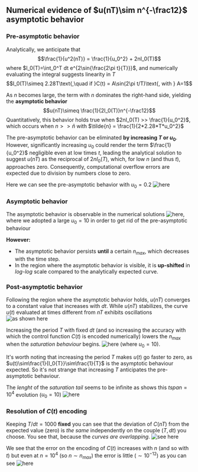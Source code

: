 ## Numerical evidence of $u(nT)\sim n^{-\frac12}$ asymptotic behavior

### Pre-asymptotic behavior
Analytically, we anticipate that 
$$\frac{1}{u^2(nT)} = \frac{1}{u_0^2} + 2nI_0(T)$$
where $I_0(T)=\int_0^T dt e^{2\sin{\frac{2\pi t}{T}}}$, and numerically evaluating the integral suggests linearity in $T$ 
$$I_0(T)\simeq 2.28T\text{,\quad if }C(t) = A\sin(2\pi t/T)\text{, with } A=1$$

As $n$ becomes large, the term with $n$ dominates the right-hand side, yielding the **asymptotic behavior**
$$u(nT)\simeq \frac{1}{2I_0(T)}n^{-\frac12}$$
Quantitatively, this behavior holds true when $2nI_0(T) >> \frac{1}{u_0^2}$, which occurs when $n>>\tilde{n}$ with $\tilde{n} = \frac{1}{2*2.28*T*u_0^2}$

The pre-asymptotic behavior can be eliminated **by increasing $T$ or $u_0$**. However, significantly increasing $u_0$ could render the term $\frac{1}{u_0^2}$ negligible even at low times $t$, leading the analytical solution to suggest $u(nT)$ as the reciprocal of $2nI_0(T)$, which, for low $n$ (and thus $t$), approaches zero. Consequently, computational overflow errors are expected due to division by numbers close to zero.

Here we can see the pre-asymptotic behavior with $u_0 = 0.2$ ![here](../codes_tdgl/codes_tdgl/1D/Plots/at%20long%20times%20becames%20constant%202%20u0=0.2.png?raw=true)
### Asymptotic behavior
The asymptotic behavior is observable in the numerical solutions ![here](../codes_tdgl/codes_tdgl/1D/Plots/at%20long%20times%20becames%20constant%202%20u0=10%20with%20analytical.png?raw=true), where we adopted a large $u_0=10$ in order to get rid of the pre-asymptotic behaviour

**However:**
- The asymptotic behavior persists **until** a certain $n_{max}$, which decreases with the time step.
- In the region where the asymptotic behavior is visible, it is **up-shifted** in _log-log_ scale compared to the analytically expected curve.

### Post-asymptotic behavior
Following the region where the asymptotic behavior holds, $u(nT)$ converges to a constant value that increases with $dt$.
While $u(nT)$ stabilizes, the curve $u(t)$ evaluated at times different from $nT$ exhibits oscillations ![as shown here](../codes_tdgl/codes_tdgl/1D/Plots/long%20time%20oscillation%20when%20u(nT)%20is%20constant.png?raw=true)

Increasing the period $T$ with fixed $dt$ (and so increasing the accuracy with which the control function $C(t)$ is encoded numerically) lowers the $n_{max}$ when the _saturation behaviour_ begins. ![here](../codes_tdgl/codes_tdgl/1D/Plots/varying%20T%20fixed%20dt.png?raw=true) (where $u_0=10$).

It's worth noting that increasing the period $T$ makes $u(t)$ go faster to zero, as $u(t)\sim\frac{1}{I_0{T}}\sim\frac{1}{T}$ is the asymptotic behaviour expected.
So it's not strange that increasing $T$ anticipates the pre-asymptotic behaviour.

The _lenght_ of the _saturation tail_ seems to be infinite as shows this $tspan = 10^4$ evolution ($u_0 = 10$)
![here](../codes_tdgl/codes_tdgl/1D/Plots/long%20tail.png?raw=true)
### Resolution of $C(t)$ encoding
Keeping $T/dt = 1000$ **fixed** you can see that the deviation of $C(nT)$ from the expected value (zero) is _the same_ independently on the couple ($T, dt$) you choose.
You see that, because the _curves are overlapping_.
![see here](../codes_tdgl/codes_tdgl/1D/Plots/C(t)%20resolution%20is%20T%20over%20dt.png?raw=true)

We see that the error on the encoding of $C(t)$ increases with $n$ (and so with $t$) but even at $n=10^4$ (so $n\sim n_{max}$) the error is little ($\sim 10^{-12}$) as you can see 
![here](../codes_tdgl/codes_tdgl/1D/Plots/error%20on%20C(nT)%20is%20low.png?raw=true)

